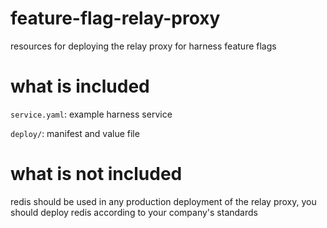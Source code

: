 # feature-flag-relay-proxy

resources for deploying the relay proxy for harness feature flags

# what is included

`service.yaml`: example harness service

`deploy/`: manifest and value file

# what is not included

redis should be used in any production deployment of the relay proxy, you should deploy redis according to your company's standards
